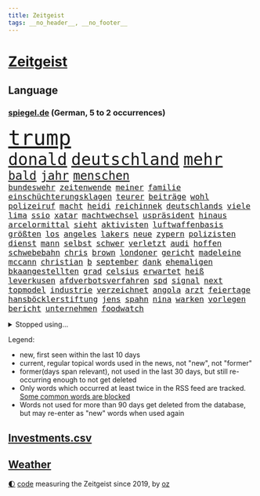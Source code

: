 ```yaml
---
title: Zeitgeist
tags: __no_header__, __no_footer__
---
```


# [Zeitgeist](https://oliz.io/zeitgeist/)

## Language

<h3><a href="https://www.spiegel.de" target="_blank">spiegel.de</a> (German, 5 to 2 occurrences)</h3>
<p style="font-family:monospace">
<span style="font-size:32pt"><a href="news_links.html#trump" class="current">trump</a></span>
<br>
<span style="font-size:25pt"><a href="news_links.html#donald" class="current">donald</a></span>
<span style="font-size:25pt"><a href="news_links.html#deutschland" class="current">deutschland</a></span>
<span style="font-size:25pt"><a href="news_links.html#mehr" class="current">mehr</a></span>
<br>
<span style="font-size:18pt"><a href="news_links.html#bald" class="current">bald</a></span>
<span style="font-size:18pt"><a href="news_links.html#jahr" class="current">jahr</a></span>
<span style="font-size:18pt"><a href="news_links.html#menschen" class="current">menschen</a></span>
<br>
<span style="font-size:12pt"><a href="news_links.html#bundeswehr" class="current">bundeswehr</a></span>
<span style="font-size:12pt"><a href="news_links.html#zeitenwende" class="current">zeitenwende</a></span>
<span style="font-size:12pt"><a href="news_links.html#meiner" class="current">meiner</a></span>
<span style="font-size:12pt"><a href="news_links.html#familie" class="current">familie</a></span>
<span style="font-size:12pt"><a href="news_links.html#einschüchterungsklagen" class="new">einschüchterungsklagen</a></span>
<span style="font-size:12pt"><a href="news_links.html#teurer" class="current">teurer</a></span>
<span style="font-size:12pt"><a href="news_links.html#beiträge" class="current">beiträge</a></span>
<span style="font-size:12pt"><a href="news_links.html#wohl" class="current">wohl</a></span>
<span style="font-size:12pt"><a href="news_links.html#polizeiruf" class="current">polizeiruf</a></span>
<span style="font-size:12pt"><a href="news_links.html#macht" class="current">macht</a></span>
<span style="font-size:12pt"><a href="news_links.html#heidi" class="current">heidi</a></span>
<span style="font-size:12pt"><a href="news_links.html#reichinnek" class="current">reichinnek</a></span>
<span style="font-size:12pt"><a href="news_links.html#deutschlands" class="current">deutschlands</a></span>
<span style="font-size:12pt"><a href="news_links.html#viele" class="current">viele</a></span>
<span style="font-size:12pt"><a href="news_links.html#lima" class="new">lima</a></span>
<span style="font-size:12pt"><a href="news_links.html#ssio" class="new">ssio</a></span>
<span style="font-size:12pt"><a href="news_links.html#xatar" class="current">xatar</a></span>
<span style="font-size:12pt"><a href="news_links.html#machtwechsel" class="current">machtwechsel</a></span>
<span style="font-size:12pt"><a href="news_links.html#uspräsident" class="current">uspräsident</a></span>
<span style="font-size:12pt"><a href="news_links.html#hinaus" class="current">hinaus</a></span>
<span style="font-size:12pt"><a href="news_links.html#arcelormittal" class="new">arcelormittal</a></span>
<span style="font-size:12pt"><a href="news_links.html#sieht" class="current">sieht</a></span>
<span style="font-size:12pt"><a href="news_links.html#aktivisten" class="current">aktivisten</a></span>
<span style="font-size:12pt"><a href="news_links.html#luftwaffenbasis" class="new">luftwaffenbasis</a></span>
<span style="font-size:12pt"><a href="news_links.html#größten" class="current">größten</a></span>
<span style="font-size:12pt"><a href="news_links.html#los" class="current">los</a></span>
<span style="font-size:12pt"><a href="news_links.html#angeles" class="current">angeles</a></span>
<span style="font-size:12pt"><a href="news_links.html#lakers" class="current">lakers</a></span>
<span style="font-size:12pt"><a href="news_links.html#neue" class="current">neue</a></span>
<span style="font-size:12pt"><a href="news_links.html#zypern" class="new">zypern</a></span>
<span style="font-size:12pt"><a href="news_links.html#polizisten" class="current">polizisten</a></span>
<span style="font-size:12pt"><a href="news_links.html#dienst" class="current">dienst</a></span>
<span style="font-size:12pt"><a href="news_links.html#mann" class="current">mann</a></span>
<span style="font-size:12pt"><a href="news_links.html#selbst" class="current">selbst</a></span>
<span style="font-size:12pt"><a href="news_links.html#schwer" class="current">schwer</a></span>
<span style="font-size:12pt"><a href="news_links.html#verletzt" class="current">verletzt</a></span>
<span style="font-size:12pt"><a href="news_links.html#audi" class="current">audi</a></span>
<span style="font-size:12pt"><a href="news_links.html#hoffen" class="current">hoffen</a></span>
<span style="font-size:12pt"><a href="news_links.html#schwebebahn" class="new">schwebebahn</a></span>
<span style="font-size:12pt"><a href="news_links.html#chris" class="current">chris</a></span>
<span style="font-size:12pt"><a href="news_links.html#brown" class="current">brown</a></span>
<span style="font-size:12pt"><a href="news_links.html#londoner" class="current">londoner</a></span>
<span style="font-size:12pt"><a href="news_links.html#gericht" class="current">gericht</a></span>
<span style="font-size:12pt"><a href="news_links.html#madeleine" class="current">madeleine</a></span>
<span style="font-size:12pt"><a href="news_links.html#mccann" class="current">mccann</a></span>
<span style="font-size:12pt"><a href="news_links.html#christian" class="current">christian</a></span>
<span style="font-size:12pt"><a href="news_links.html#b" class="current">b</a></span>
<span style="font-size:12pt"><a href="news_links.html#september" class="current">september</a></span>
<span style="font-size:12pt"><a href="news_links.html#dank" class="current">dank</a></span>
<span style="font-size:12pt"><a href="news_links.html#ehemaligen" class="current">ehemaligen</a></span>
<span style="font-size:12pt"><a href="news_links.html#bkaangestellten" class="new">bkaangestellten</a></span>
<span style="font-size:12pt"><a href="news_links.html#grad" class="current">grad</a></span>
<span style="font-size:12pt"><a href="news_links.html#celsius" class="new">celsius</a></span>
<span style="font-size:12pt"><a href="news_links.html#erwartet" class="current">erwartet</a></span>
<span style="font-size:12pt"><a href="news_links.html#heiß" class="current">heiß</a></span>
<span style="font-size:12pt"><a href="news_links.html#leverkusen" class="current">leverkusen</a></span>
<span style="font-size:12pt"><a href="news_links.html#afdverbotsverfahren" class="current">afdverbotsverfahren</a></span>
<span style="font-size:12pt"><a href="news_links.html#spd" class="current">spd</a></span>
<span style="font-size:12pt"><a href="news_links.html#signal" class="current">signal</a></span>
<span style="font-size:12pt"><a href="news_links.html#next" class="new">next</a></span>
<span style="font-size:12pt"><a href="news_links.html#topmodel" class="new">topmodel</a></span>
<span style="font-size:12pt"><a href="news_links.html#industrie" class="current">industrie</a></span>
<span style="font-size:12pt"><a href="news_links.html#verzeichnet" class="current">verzeichnet</a></span>
<span style="font-size:12pt"><a href="news_links.html#angola" class="new">angola</a></span>
<span style="font-size:12pt"><a href="news_links.html#arzt" class="current">arzt</a></span>
<span style="font-size:12pt"><a href="news_links.html#feiertage" class="current">feiertage</a></span>
<span style="font-size:12pt"><a href="news_links.html#hansböcklerstiftung" class="new">hansböcklerstiftung</a></span>
<span style="font-size:12pt"><a href="news_links.html#jens" class="current">jens</a></span>
<span style="font-size:12pt"><a href="news_links.html#spahn" class="current">spahn</a></span>
<span style="font-size:12pt"><a href="news_links.html#nina" class="current">nina</a></span>
<span style="font-size:12pt"><a href="news_links.html#warken" class="current">warken</a></span>
<span style="font-size:12pt"><a href="news_links.html#vorlegen" class="current">vorlegen</a></span>
<span style="font-size:12pt"><a href="news_links.html#bericht" class="current">bericht</a></span>
<span style="font-size:12pt"><a href="news_links.html#unternehmen" class="current">unternehmen</a></span>
<span style="font-size:12pt"><a href="news_links.html#foodwatch" class="new">foodwatch</a></span>
</p>
<details>
<summary>Stopped using...</summary>
<p class="former" style="font-size:12pt">
21(1702) positiv(1701) punkte(1701) aussage(1699) bestimmte(1699) lindner(1699) livestream(1699) obama(1699) pflege(1699) schiff(1699) amsterdam(1698) guter(1698) prinz(1698) riss(1698) beispielen(1697) eintracht(1697) fdpchef(1697) karl(1697) kolumnist(1697) kraftvoll(1697) lauterbach(1697) literatur(1697) müller(1697) solle(1697) wehrt(1697) who(1697) befürchten(1696) generalsekretär(1696) hotel(1696) untersagt(1696) erdoğan(1695) hieß(1695) phase(1695) anteil(1694) arbeitete(1694) richten(1694) schwarze(1694) allianz(1693) antreten(1693) erzählen(1693) gestellt(1693) west(1693) öffentlichkeit(1693) anlass(1692) hölle(1692) st(1692) türkische(1692) verbreitet(1692) wolle(1692) geändert(1691) europäer(1690) geldstrafe(1690) unbedingt(1690) 10(1689) bedenken(1689) gastgeber(1689) lieben(1689) online(1689) parteien(1689) anbieter(1688) experte(1688) falschen(1688) verbindet(1688) athleten(1687) heil(1687) lösen(1687) schottland(1687) spott(1687) entscheidenden(1686) i(1686) offiziellen(1686) restaurants(1686) system(1686) brite(1685) erbe(1685) klären(1685) genauso(1684) meist(1684) ausbau(1683) deals(1683) half(1683) juristisch(1682) mieten(1682) polnische(1682) claudia(1681) herr(1681) hotels(1680) lücke(1680) affäre(1679) holocaust(1679) sendung(1678) spitzenreiter(1678) spüren(1678) belegen(1677) richard(1674) taliban(1674) bisherigen(1671) projekte(1670) verkehr(1670) großem(1669) sportler(1668) unterdessen(1663) zeigten(1659) kandidatur(1657) startup(1648) sachen(1614) leiter(1612) diagnose(1590) öffnet(1589) gebeten(1522) finanziert(1498) abgegeben(1470) serbien(1459) lehren(1458) volk(1441) ausnahme(1434) verurteilung(1413) erkrankte(1388) gewohnt(1370) älteste(1338) magazin(1313) verteidiger(1307) ausgeben(1303) kanzlers(1257) propaganda(1251) symbol(1250) ben(1241) spektakel(1241) spaltung(1225) helikopter(1221) fake(1216) heißen(1210) brüder(1203) 34(1172) eingetroffen(1171) 48(1142) unterliegt(1119) konzerte(1113) dänischen(1103) kaffee(1093) andrew(1082) neustart(1080) gegenwart(1079) risiken(1075) 16jähriger(1069) verstoßen(1067) schwächelt(1061) weitergehen(1060) digitale(1053) globalen(1044) offizielle(1036) giorgia(1030) meloni(1030) kommunikation(1001) ersetzt(995) psychologin(982) wählt(977) überraschenden(973) staatsanwalt(964) eric(945) gesprengt(933) böhmermann(932) singt(930) ulm(930) überlebende(920) größeren(903) jahresbeginn(903) hinnehmen(901) verwendet(897) rammt(894) passanten(880) kongo(879) emotionale(871) erleidet(868) islamistischen(863) openai(853) schöner(847) freiwillige(846) vermeintliche(845) rechtspopulisten(825) betreiben(815) betrunkener(800) hauptrolle(798) wiederwahl(789) beine(773) auffällig(758) parteitag(758) auswirken(752) kane(752) schönsten(746) ford(724) drastische(721) schuldenbremse(712) verriet(709) weisen(704) auswahl(700) auflösung(699) csuchef(698) entscheidende(696) besiegen(692) eauto(689) metropole(684) hunde(681) islamistische(677) vergangene(676) forschern(673) genossen(653) verkehrsunfall(653) pauli(652) trendwende(651) jubeln(647) väter(638) generalbundesanwalt(635) gewechselt(634) reformiert(626) spdgeneralsekretär(625) auftritte(622) qualifikation(621) fehlte(619) zurückhaltend(617) strafgerichtshof(615) bist(602) begründet(599) besetzung(599) nächte(598) kundgebungen(596) terrororganisation(584) dokument(581) gazastreifens(581) mohammad(580) via(578) wild(578) recep(570) tayyip(570) signalisiert(563) aufwand(559) verschaffen(558) bundestagswahl(544) demnächst(542) großstädten(537) größe(536) dorthin(533) mindestlohn(531) billie(528) aufstellen(525) giftige(525) anhebung(524) zurückgewiesen(519) begegnen(511) gesetzliche(503) wettkampf(502) kinos(495) sächsische(494) elton(489) abgewiesen(484) konzept(484) plänen(479) 160(478) vorgesehen(473) sportlichen(469) verzögern(469) historisch(466) gefeuert(465) anfeindungen(463) befragt(462) ranking(462) apples(460) klärt(458) 17jähriger(454) höchstwert(454) lüge(452) mitspieler(452) kostenlosen(450) outfits(447) überlassen(447) jacht(445) major(444) pole(442) abgrund(440) marihuana(438) vorschriften(433) ausprobiert(427) balkon(421) bedingung(420) ernannt(417) einheimische(416) prägt(414) empfinden(413) kirchen(407) klug(402) spdspitze(402) beweist(399) verspielt(399) entgeht(398) bmw(396) wittert(396) jeweiligen(394) 28jährige(389) verbessert(385) schlacht(383) heimatstadt(380) begeisterung(379) geteilt(379) azubis(377) nirgendwo(374) regensburg(374) reus(372) stehe(369) jubel(367) wahlergebnis(367) albanien(365) ordnete(365) basel(361) esken(361) gemeint(361) neuestes(361) fitness(360) beschweren(354) erobern(353) gebissen(351) urteile(351) wussten(351) rückblick(349) stream(348) umsatz(346) magie(344) toben(342) gekämpft(340) interaktiven(340) jemanden(339) reihen(339) moderierte(338) bekamen(336) wanderer(336) gemeinsames(335) attestiert(328) saskia(327) erkunden(326) wildnis(325) kuriosen(324) verfügbar(324) verkörpert(322) abnehmspritzen(320) kandidieren(319) starkem(319) vorgeschlagen(319) ansehen(318) katzen(316) anrichten(314) bundesnetzagentur(312) behauptete(311) merkt(311) verzweifelt(309) adele(307) ausgestattet(305) verließ(305) ahmed(304) einigkeit(299) aktionäre(298) allzu(298) lautet(297) 29jährige(296) traditionelle(296) metropolen(294) verfolgungsjagd(294) vermeidet(294) bach(290) signale(287) ausreise(286) weitermachen(284) schnäppchen(283) übernahm(283) khan(282) pate(282) witze(279) dürr(278) gelangt(278) abschuss(277) spieltag(273) anhängern(270) tolle(270) trieb(270) bauarbeiten(268) bezichtigt(268) krebserkrankung(268) krankenkassen(265) anlässlich(264) winkt(263) beschimpfte(262) liam(262) mitarbeiterinnen(262) usbundesstaaten(262) code(261) geschenke(259) 2500(258) kabel(258) legendären(257) scheidende(257) 02(256) stimmten(256) esc(255) eberl(253) dieter(252) direkte(252) blume(250) skispringen(250) spiegelrecherchen(249) günstigen(248) aufeinandertreffen(246) rockstar(246) begrüßt(245) zählen(245) eilt(244) frisur(244) fröhliche(243) häme(243) weh(241) erpresser(239) exemplar(238) antisemitischen(237) brett(236) laufenden(236) raphael(235) sportdirektor(234) designierte(231) anderswo(230) pink(228) zulasten(228) getrennt(227) trends(227) zusammenarbeiten(227) johannes(226) manipulieren(226) französischer(225) natogeneralsekretär(225) gary(224) exporte(223) zunehmende(223) gestimmt(221) bundesparteitag(219) holocaustüberlebende(217) sprüchen(217) grab(215) tarife(215) uhaft(214) busse(212) humanitärer(212) beleg(211) einwanderer(211) android(210) saarbrücken(210) flutkatastrophe(209) vereine(209) wachsenden(208) inmitten(207) exchef(206) konzernen(206) zufriedenheit(206) kongress(203) kurden(203) ruhen(203) synthetische(203) unbekannter(201) unterdrückung(200) geldautomatensprenger(199) kurdische(199) soccer(198) dienste(195) entgleist(195) unsichere(195) queeren(194) repräsentantenhaus(194) sheinbaum(194) wehtun(193) berücksichtigt(192) fraktionschef(192) nötige(192) unheimliche(192) gegeneinander(191) prozentpunkte(190) 57(189) empfangen(189) zielscheibe(189) solange(188) pompeji(187) ansprache(185) rechtsradikalen(185) amtseinführung(184) scholz'(184) ausfällen(183) wirtschaftsweise(182) apotheke(181) leiten(181) befreiung(180) baugenehmigungen(179) nachtklub(178) usgesundheitsminister(178) schwacher(177) strafgerichtshofs(177) sämtliche(177) vereinigte(177) befragung(176) models(176) derselben(175) schiffsunglück(175) mexikanische(174) oscarpreisträger(173) zeitnah(173) akuter(172) sorgerecht(172) wunde(171) aufbruchstimmung(170) großbank(170) preiserhöhungen(168) tabelle(168) traurig(168) fbichef(167) verunglücken(167) affront(165) interner(165) kannten(165) marsalek(165) bewusstlos(163) schlagzeuger(163) wahrnehmen(163) feuern(161) sportchef(161) kanadas(160) netzentgelte(160) rezepte(160) diagnostiziert(159) skurrile(159) zeitdruck(159) blockt(158) empfehlen(157) standards(157) verhandlung(157) institution(156) op(156) boni(155) kaninchen(155) produktionen(155) tafeln(155) flagge(154) gedrängt(154) natochef(154) denkwürdige(153) kaiser(153) usbehörde(153) wiener(153) bayrou(152) farage(152) françois(152) iphone(152) schmuggel(152) selbstständige(152) tatverdacht(152) befreundet(151) law(151) alsharaa(150) beliebtes(149) überstehen(149) familiengeschichte(148) luke(148) täters(148) petersplatz(147) pontifex(147) schärfere(147) nigel(146) veränderung(146) diät(145) nissan(145) schwede(145) motto(144) partys(144) skandale(144) vorteil(144) wiederholten(144) exwirecardvorstand(143) mund(143) nächstenliebe(143) atomkraft(142) exminister(141) melnyk(141) testament(141) trinkwasser(141) behauptung(140) currywurst(140) gläubigen(140) johanna(140) salman(140) 77(139) londons(139) schnitzer(139) durchsuchten(138) messerangreifer(138) predigt(138) spektakuläre(136) unbekannt(136) fußgängerzone(135) mittelpunkt(135) solaranlagen(135) trauerfeier(135) erteilen(133) gesunde(133) gläubige(133) wehretat(133) ratschlag(132) entkommt(131) gültig(131) kriegsende(131) schlimmen(131) fortbildungen(130) mithalten(130) ausländer(129) erneuerung(129) privileg(129) rechnerisch(129) schleswigholsteins(129) verzweifelten(129) istanbuler(127) militärausgaben(127) rentenversicherung(126) getrennte(124) belgrad(123) spannung(122) flüssen(121) spioniert(120) ungültig(120) fern(119) anfrage(118) iea(118) parlamentarische(118) spielplatz(118) tenniswelt(118) unterlagen(118) mexikaner(116) schneidet(116) totes(116) aufholjagd(115) yuval(115) beherrscht(114) boulevardzeitung(114) buhrufe(114) mrbeast(113) verfassungsbeschwerde(113) verhängten(113) empfindliche(112) hauptgericht(112) nähern(112) tornados(112) forscherinnen(110) gewissen(110) kovač(110) niko(110) ekrem(109) raab(109) wolken(109) pflegende(108) würdigung(108) abitur(107) millionenfach(107) boston(106) kanzleramtschef(106) siege(106) handynutzung(105) südpol(105) aufruf(104) burkina(104) faso(104) roy(104) rtl(104) kanye(103) liveanalyse(103) riesiges(103) arbeitslosenzahl(102) aufgehen(102) bombenanschlag(102) engagierte(102) bvg(101) karneval(101) plakaten(101) prag(101) unescoweltkulturerbe(101) erlösung(100) fingerabdrücke(100) frühstück(100) langfristigen(100) eingestochen(99) staats(99) verhältnisse(98) verzeichnen(98) abhilfe(97) ankara(97) opa(97) scheinbar(97) staatspräsident(97) zerrissen(97) überzeugung(97) angegangen(96) großvater(96) moderner(96) ausschuss(95) milliardeninvestitionen(95) rosen(95) braun(94) fortnite(94) parteifreunde(94) utah(94) weißes(94) besänftigen(93) emotional(93) künstlich(93) mitnehmen(93) watch(93) bodentruppen(92) friedensgesprächen(92) mexikos(92) berechnen(91) gazakonflikt(91) generalstaatsanwaltschaft(91) gewählte(91) human(91) rights(91) gegners(90) geschlechtern(90) kreuzverhör(90) mitsprache(90) packungen(90) rechtfertigt(90) reservisten(90) zweifelhafte(90) 64(89) bemerkenswert(89) drakonischen(89) robust(89) auslöst(88) gedachten(88) konzentriert(88) mexikanischen(88) lebensgefährtin(87) papstes(87) sessel(87) shows(87) skizziert(87) speisekarten(87) widersprach(87) anbieten(86) frauenleiche(86) kentucky(86) krachte(86) rückzieher(86) dramatischer(85) gegnerischen(85) kirchenoberhaupt(85) klassenerhalt(85) kommentatoren(85) vinyl(85) überzahl(85) aggressor(84) banknoten(84) dan(84) geldscheine(84) gleise(84) hormone(84) leverkusens(84) riad(84) vorantreiben(84) zelebrieren(84) 24jährigen(83) astronaut(83) expartnerin(83) iwstudie(83) kollidieren(83) sbahnen(83) trauung(83) verhandlungstisch(83) ärmsten(83) 25jähriger(82) bradley(82) entstand(82) fcfans(82) fuest(82) kniggeexperte(82) schwarzwald(82) selbstverständnis(82) dreist(81) geburtstags(81) sofia(81) warmen(81) g(80) looks(80) masche(80) schwarzrot(80) schwarzroten(80) antreibt(79) ausgangsposition(79) blutende(79) bulgarische(79) wortgefecht(79) 115(78) auszuweisen(78) bayesian(78) hingelegt(78) infolge(78) jj(78) luxusjacht(78) machbar(78) narren(78) wüst(78) baller(77) bbc(77) entkam(77) eon(77) flüssigkeit(77) führenden(77) führungsrolle(77) howard(77) lutnick(77) pkk(77) zerbricht(77) billige(76) büttner(76) canaria(76) gran(76) gratulierte(76) josé(76) karim(76) munich(76) rückversicherer(76) toronto(76) vergebens(76) gewinne(75) günstigsten(75) periode(75) todesursache(75) arbeiterpartei(74) atlético(74) croissants(74) gegenreaktion(74) großbaustelle(74) hängepartie(74) luftballons(74) detmold(73) freundlichkeit(73) roberts(73) story(73) trophäen(73) ukrainern(73) aufwind(72) avocado(72) kunstform(72) long(72) perfektes(72) präsidentschaftswahlkampf(72) vorzubereiten(72) ackermann(71) ausgebildet(71) besessen(71) entertainment(71) hinten(71) schwerpunkte(71) spdvorsitzende(71) stadtderby(71) verhandlern(71) 13000(70) animieren(70) glyphosat(70) jansen(70) keim(70) liberaler(70) marcell(70) pfizer(70) traute(70) ushandelsminister(70) überschreitet(70) 118(69) 14jährigen(69) abgesehen(69) anzugskandal(69) geldes(69) herauskommen(69) materialschlacht(69) mobbing(69) sahelzone(69) scham(69) begeben(68) entworfen(68) extremistische(68) gegenvorschlag(68) meetings(68) spdchefin(68) spdministerpräsident(68) führungsriege(67) gästen(67) kraftakt(67) lego(67) metro(67) prunk(67) präsidium(67) titelträger(67) unterlegen(67) wandte(67) architektur(66) doppelrolle(66) erstach(66) etat(66) gewahrsam(66) jubelten(66) lake(66) vorsitz(66) zweidrittelmehrheit(66) airbnb(65) brückenbauer(65) experimente(65) flügen(65) kolonialmacht(65) niederlegen(65) stiefvater(65) analysten(64) einsturz(64) erfolgreiches(64) grundlage(64) reiseziele(64) stalin(64) geklettert(63) qualifying(63) steckten(63) stillen(63) wachstumsprognose(63) doppelstaatler(62) einschränkung(62) i̇mamoğlu(62) orientieren(62) parat(62) podium(62) schiffs(62) telefonieren(62) antiterroreinheit(61) dieb(61) ethisch(61) grenzpolizisten(61) schwanger(61) verzerrten(61) wiedergefunden(61) überflüssig(61) begrüßte(60) beute(60) briefing(60) copilot(60) erkranken(60) gefälschten(60) lotse(60) pisa(60) waffenstillstandes(60) 65000(59) abtreibungsrecht(59) beinhaltet(59) covid(59) florenz(59) gott(59) mitentscheiden(59) tiraden(59) werbespots(59) zurückkehren(59) 199(58) brasilianische(58) finnen(58) journalismus(58) mitbegründer(58) verseucht(58) 30jährige(57) 36jähriger(57) ancelotti(57) asylsystems(57) begehrten(57) einschließlich(57) nachhaltigkeit(57) spione(57) ukrainegespräche(57) verhungern(57) wertvollste(57) zollstreits(57) denzel(56) diamanten(56) genuss(56) handwerker(56) ifochef(56) vorlesen(56) waldstücke(56) iren(55) verhältnissen(55) wetterte(55) apotheken(54) datenvolumen(54) gewerkschafter(54) hoffman(54) jordan(54) ptpa(54) sichere(54) spielervertretung(54) verabschiedete(54) wälder(54) monsanto(53) serbiens(53) angehenden(52) erteilt(52) instabiler(52) ullrich(52) lehrstunde(51) preisgegeben(51) aktivistinnen(50) armstrong(50) gewöhnt(50) rogge(50) befugnisse(49) fürsprecher(49) haltern(49) hochhauses(49) karsten(49) kriminalstatistik(49) kuscheln(49) minutenlang(49) tempel(49) verhandler(49) 2003(48) alge(48) bäumen(48) depardieu(48) frisch(48) gérard(48) spontan(48) wütenden(48) angedroht(47) ausspioniert(47) del(47) dj(47) fußballbundesligisten(47) gerufen(47) klicks(47) mafia(47) satellitenbilder(47) spdvorsitz(47) sätze(47) inspiration(46) klaut(46) tagesschau(46) tribut(46) tänzer(46) tötungsdelikt(46) angesprochen(45) bemerkenswerter(45) diaspora(45) einzuhalten(45) männlichkeit(45) rückten(45) weggefährten(45) wohnungsmarkt(45) eurostaaten(44) susan(44) verliebt(44) wassersparen(44) bewegenden(43) eindrucksvoll(43) rückführung(43) rüstungsgeschäft(43) energiehunger(42) machthabers(42) probt(42) schwimmer(42) bundeskabinett(41) leitindex(41) rechenzentrum(41) selbstauflösung(41) siegfried(41) tätigkeit(41) 64jährige(40) einhaltung(40) estnische(40) exprofi(40) luftstreitkräfte(40) mitteilt(40) mls(40) palästinensertuchs(40) rausschmiss(40) abwechslung(39) aufgedeckt(39) clásico(39) einberufungsbescheide(39) kürzester(39) menschenleben(39) scott(39) streamen(39) zurückliegt(39) ägyptische(39) einpflanzen(38) held(38) manfred(38) niere(38) rushdie(38) absichtlich(37) kostüme(37) lindau(37) militäroffensive(37) missouri(37) verschont(37) clean(36) einspruch(36) formulierungen(36) yair(36) bosse(35) entlastung(35) erfolgsserie(35) lebensunterhalt(35) rasern(35) tänzerinnen(35) vorweisen(35) wisse(35) bessent(34) blutige(34) breuer(34) finanzministerium(34) generalinspekteur(34) polizeigewerkschaft(34) thorsten(34) transplantationen(34) vorgenommen(34) wiedergutmachung(34) ausweisen(33) bedürfnis(33) beteuerte(33) destabilisieren(33) graffiti(33) hvv(33) kämpften(33) magath(33) rüstungsgüter(33) starkey(33) vertriebene(33) zak(33) apokalyptisches(32) feierlichkeiten(32) algerien(31) drogenschmuggel(31) euvergleich(31) haftbefehle(31) kenton(31) kylian(31) mammutprozess(31) mbappé(31) rutte(31) sicherheitsforscher(31) techkonzerne(31) wilke(31) zeugenstand(31) angeln(30) atpturnier(30) bergab(30) bestehe(30) frittiertes(30) hahn(30) meistverkauften(30) messerattentäter(30) raabs(30) residenz(30) anfragen(29) bewundern(29) schachstar(29) bestritt(28) deutschkolumne(28) güte(28) jarvis(28) kategorisch(28) pommes(28) portion(28) regenfällen(28) schwiegersohn(28) abendessen(27) ahnungslos(27) don(27) durchfall(27) geschieden(27) lineker(27) pettit(27) psychiater(27) statue(27) gewinnst(26) laune(26) salat(26) zuständige(26) handlung(25) dato(24) erschwingliche(24) irreguläre(24) label(24) musicals(24) schiefgehen(24) sperrmüll(24) hai(23) historischem(23) platzierung(23) stadtverwaltung(23) territoriale(23) verbleib(23) verschwörung(23) zurückgeht(23) 35jährigen(22) arzneimitteln(22) ermutigen(22) gedemütigt(22) jersey(22) nbaplayoffs(22) revolutionierte(22) schockierend(22) wertschätzung(22) überfahren(22) argumentieren(21) geheime(21) künstlerin(21) meinungen(21) mobilnummer(21) offline(21) points(21) retrolook(21) spiegelteam(21) usatrumpnews(21) beabsichtigt(20) bettelt(20) fehlstart(20) gekapert(20) grundsteuer(20) sa’ar(20) zweifelhafter(20) grundlagenforschung(19) jüdisches(19) offensivstar(19) sevilla(19) systemsprenger(19) fehlverhaltens(18) jagen(18) losgeworden(18) mitgliedern(18) pfad(18) verbliebenen(18) allergiker(17) aufgebaut(17) stritt(17) moregründer(16) schwindel(16) schäfer(16) stadtvierteln(16) stutzig(16) zugefügt(16) 1908(15) fälschen(15) schnieder(15) schwachstelle(15) spdfraktion(15) usrichterin(15) weltstar(15) andersdenkende(14) drotschmann(14) guttenberg(14) karltheodor(14) mirko(14) mrwissen2go(14) port(14) turbulente(14) weltberühmten(14) aufgestiegen(13) erzrivalen(13) gesamter(13) netzwerken(13) pikante(13) schwarzer(13) störungen(13) verbotsverfahren(13) 69jährige(12) derbe(12) dringende(12) düpiert(12) exnationalspieler(12) generalsekretärin(12) verdankt(12) d’italia(11) koffer(11) konflikten(11) regierungserklärung(11) schutzmaßnahmen(11)
</p>
</details>
<p>Legend:
<ul>
<li><span class="new">new</span>, first seen within the last 10 days</li>
<li><span class="current">current</span>, regular topical words used in the news, not "new", not "former"</li>
<li><span class="former">former(days span relevant)</span>, not used in the last 30 days, but still re-occurring enough to not get deleted</li>
<li>Only words which occurred at least twice in the RSS feed are tracked. <a href="language/filters.py">Some common words are blocked</a></li>
<li>Words not used for more than 90 days get deleted from the database, but may re-enter as "new" words when used again</li>
</ul>
</p>

## [Investments](investments.html)[.csv](investments.csv)

## [Weather](weather.html)

<footer>
<a href="javascript:toggleTheme()" class="nav">🌓</a>
<a href="https://github.com/ooz/zeitgeist">code</a> measuring the Zeitgeist since 2019, by <a href="https://oliz.io">oz</a>
</footer>
